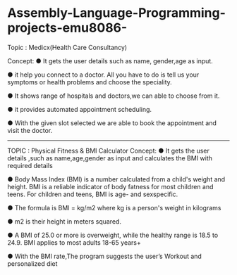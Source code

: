 # Assembly-Language-Programming-projects-emu8086-

Topic : Medicx(Health Care Consultancy)

Concept:
●	It gets the user details such as name, gender,age as input.

●	it help you connect to a doctor. All you have to do is tell us your symptoms or health problems and choose the speciality.

●	It shows range of hospitals and doctors,we can able to choose from it.

●	it provides automated appointment scheduling.

●	With the given slot selected we are able to book the appointment and visit the doctor.

----------------------------------------------------------------------------------------------------------------------------

TOPIC : Physical Fitness & BMI Calculator
Concept:
●	It gets the user details ,such as name,age,gender as input and calculates the BMI with required details

●	Body Mass Index (BMI) is a number calculated from a child's weight and height. BMI is a reliable indicator of body fatness for most children and teens. For children and teens, BMI is age- and sexspecific.

●	The formula is BMI = kg/m2 where kg is a person's weight in kilograms

●	 m2 is their height in meters squared.

●	 A BMI of 25.0 or more is overweight, while the healthy range is 18.5 to 24.9. BMI applies to most adults 18-65 years+

●	With the BMI rate,The program suggests the user’s Workout and personalized diet

